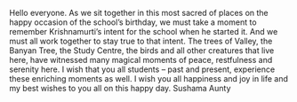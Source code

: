 Hello everyone. 
As we sit together in this most sacred of places on the happy occasion of the school’s birthday, we must take a moment to remember Krishnamurti’s intent for the school when he started it. And we must all work together to stay true to that intent. 
The trees of Valley, the Banyan Tree, the Study Centre, the birds and all other creatures that live here, have witnessed many magical moments of peace, restfulness and serenity here. I wish that you all students – past and present, experience these enriching moments as well. 
I wish you all happiness and joy in life and my best wishes to you all on this happy day.
Sushama Aunty

